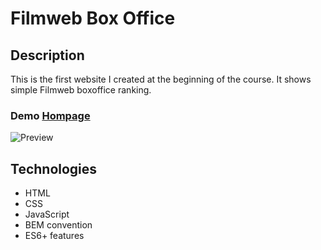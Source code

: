 # Filmweb Box Office
## Description
This is the first website I created at the beginning of the course. It shows simple Filmweb boxoffice ranking.

### Demo [Hompage](https://jacek861.github.io/Homepage/)

![Preview](images/Animation.gif)

## Technologies
- HTML
- CSS
- JavaScript
- BEM convention
- ES6+ features
